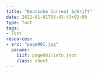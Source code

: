 ```yaml
---
title: "Deutsche Current Schrift"
date: 2021-01-01T08:43:43+02:00
type: font
tags:
- Font
resources:
- src: "page001.jpg"
  params:
    iiif: page001/info.json
    class: sheet
---
```

